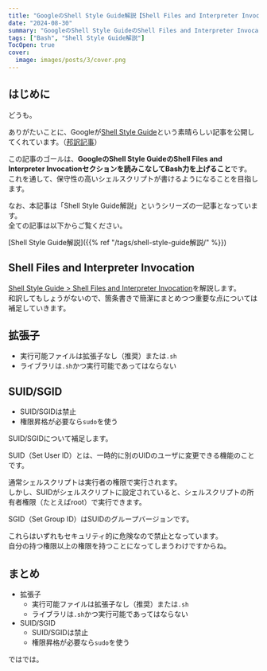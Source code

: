 ```yaml
---
title: "GoogleのShell Style Guide解説【Shell Files and Interpreter Invocation編】"
date: "2024-08-30"
summary: "GoogleのShell Style GuideのShell Files and Interpreter Invocationセクションを読みこなしてBash力を上げようというお話"
tags: ["Bash", "Shell Style Guide解説"]
TocOpen: true
cover:
  image: images/posts/3/cover.png
---
```


## はじめに

どうも。

ありがたいことに、Googleが[Shell Style Guide](https://google.github.io/styleguide/shellguide.html)という素晴らしい記事を公開してくれています。（[邦訳記事](https://qiita.com/yabeenico/items/72b904d4bb0b6d732a86)）

この記事のゴールは、**GoogleのShell Style GuideのShell Files and Interpreter Invocationセクションを読みこなしてBash力を上げること**です。  
これを通して、保守性の高いシェルスクリプトが書けるようになることを目指します。

なお、本記事は「Shell Style Guide解説」というシリーズの一記事となっています。  
全ての記事は以下からご覧ください。

[Shell Style Guide解説]({{% ref "/tags/shell-style-guide解説/" %}})

## Shell Files and Interpreter Invocation

[Shell Style Guide > Shell Files and Interpreter Invocation](https://google.github.io/styleguide/shellguide.html#s2-shell-files-and-interpreter-invocation)を解説します。  
和訳してもしょうがないので、箇条書きで簡潔にまとめつつ重要な点については補足していきます。

## 拡張子

- 実行可能ファイルは拡張子なし（推奨）または`.sh`
- ライブラリは`.sh`かつ実行可能であってはならない

## SUID/SGID

- SUID/SGIDは禁止
- 権限昇格が必要なら`sudo`を使う

SUID/SGIDについて補足します。

SUID（Set User ID）とは、一時的に別のUIDのユーザに変更できる機能のことです。

通常シェルスクリプトは実行者の権限で実行されます。  
しかし、SUIDがシェルスクリプトに設定されていると、シェルスクリプトの所有者権限（たとえばroot）で実行できます。

SGID（Set Group ID）はSUIDのグループバージョンです。

これらはいずれもセキュリティ的に危険なので禁止となっています。  
自分の持つ権限以上の権限を持つことになってしまうわけですからね。

## まとめ

- 拡張子
  - 実行可能ファイルは拡張子なし（推奨）または`.sh`
  - ライブラリは`.sh`かつ実行可能であってはならない
- SUID/SGID
  - SUID/SGIDは禁止
  - 権限昇格が必要なら`sudo`を使う

ではでは。
